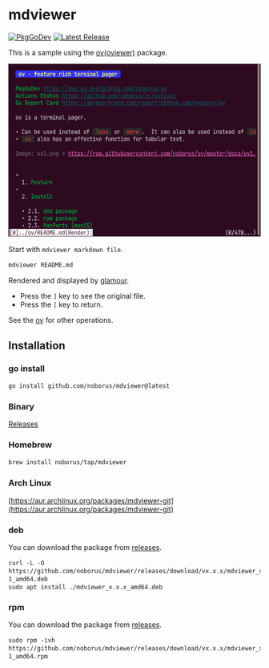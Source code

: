 # mdviewer

[![PkgGoDev](https://pkg.go.dev/badge/github.com/noborus/mdviewer?lightbox=false)](https://pkg.go.dev/github.com/noborus/mdviewer)
[![Latest Release](https://img.shields.io/github/v/release/noborus/mdviewer.svg?lightbox=false)](https://github.com/noborus/mdviewer/releases)

This is a sample using the [ov(oviewer)](https://github.com/noborus/ov) package.

![docs/mdviewer.gif](docs/mdviewer.gif)

Start with `mdviewer markdown file`.

```sh
mdviewer README.md
```

Rendered and displayed by [glamour](https://github.com/charmbracelet/glamour).

* Press the `]` key to see the original file.
* Press the `[` key to return.

See the [ov](https://github.com/noborus/ov) for other operations.

## Installation

### go install

```sh
go install github.com/noborus/mdviewer@latest
```

### Binary

[Releases](https://github.com/noborus/mdviewer/releases/latest)

### Homebrew

```sh
brew install noborus/tap/mdviewer
```

### Arch Linux

[https://aur.archlinux.org/packages/mdviewer-git](https://aur.archlinux.org/packages/mdviewer-git)

### deb

You can download the package from [releases](https://github.com/noborus/mdviewer/releases).

```console
curl -L -O https://github.com/noborus/mdviewer/releases/download/vx.x.x/mdviewer_x.x.x-1_amd64.deb
sudo apt install ./mdviewer_x.x.x_amd64.deb
```

### rpm

You can download the package from [releases](https://github.com/noborus/mdviewer/releases).

```console
sudo rpm -ivh https://github.com/noborus/mdviewer/releases/download/vx.x.x/mdviewer_x.x.x-1_amd64.rpm
```

